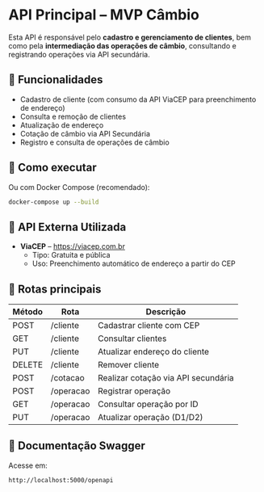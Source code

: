 # API Principal – MVP Câmbio

Esta API é responsável pelo **cadastro e gerenciamento de clientes**, bem como pela **intermediação das operações de câmbio**, consultando e registrando operações via API secundária.

## 📌 Funcionalidades
- Cadastro de cliente (com consumo da API ViaCEP para preenchimento de endereço)
- Consulta e remoção de clientes
- Atualização de endereço
- Cotação de câmbio via API Secundária
- Registro e consulta de operações de câmbio

## 🚀 Como executar

Ou com Docker Compose (recomendado):
```bash
docker-compose up --build
```

## 🔗 API Externa Utilizada
- **ViaCEP** – https://viacep.com.br
  - Tipo: Gratuita e pública
  - Uso: Preenchimento automático de endereço a partir do CEP

## 📂 Rotas principais

| Método | Rota            | Descrição                          |
|--------|------------------|--------------------------------------|
| POST   | /cliente         | Cadastrar cliente com CEP           |
| GET    | /cliente         | Consultar clientes                  |
| PUT    | /cliente         | Atualizar endereço do cliente       |
| DELETE | /cliente         | Remover cliente                     |
| POST   | /cotacao         | Realizar cotação via API secundária |
| POST   | /operacao        | Registrar operação                  |
| GET    | /operacao        | Consultar operação por ID           |
| PUT    | /operacao        | Atualizar operação (D1/D2)          |

## 📄 Documentação Swagger
Acesse em:
```
http://localhost:5000/openapi
```
